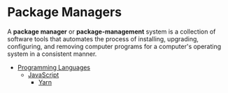 # Package Managers

A **package manager** or **package-management** system is a collection of software tools that automates the process of installing, upgrading, configuring, and removing computer programs for a computer's operating system in a consistent manner.

- [Programming Languages](https://github.com/peterpalau/commands/tree/master/package-managers/programming-languages)
  - [JavaScript](https://github.com/peterpalau/commands/tree/master/package-managers/programming-languages/javascript)
    - [Yarn](https://github.com/peterpalau/commands/tree/master/package-managers/programming-languages/javascript/yarn)
